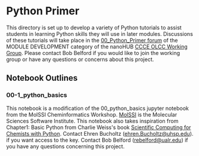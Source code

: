 # Python Primer
This directory is set up to develop a variety of Python tutorials to assist students in learning Python skills they will use in later modules. Discussions of these tutorials will take place in the [00_Python_Primer forum](https://nanohub.org/groups/ccce/forum/module-development/0-general-discussion-and-information) of the MODULE DEVELOPMENT category of the nanoHUB [CCCE OLCC Working Group](https://nanohub.org/groups/ccce/forum). Please contact Bob Belford if you would like to join the working group or have any questions or concerns about this project.

## Notebook Outlines
### 00-1_python_basics
This notebook is a modification of the 00_python_basics jupyter notebook from the MolSSI Cheminformatics Workshop. [MolSSI](https://molssi.org/) is the Molecular Sciences Software Institute. This notebook also takes inspiration from Chapter1: Basic Python from Charlie Weiss's book [Scientific Computing for Chemists with Python](https://weisscharlesj.github.io/SciCompforChemists/notebooks/introduction/intro.html). Contact Ehren Bucholtz (ehren.Bucholtz@uhsp.edu). if you want access to the key. Contact Bob Belford (rebelford@ualr.edu) if you have any questions concerning this project.